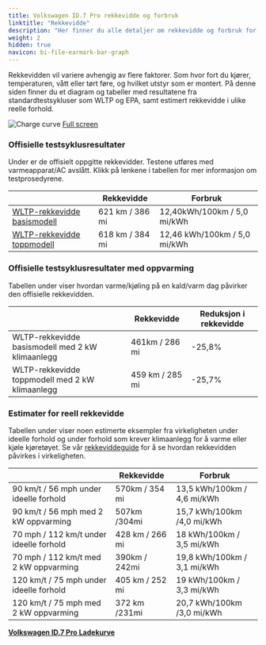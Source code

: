```yaml
---
title: Volkswagen ID.7 Pro rekkevidde og forbruk
linktitle: "Rekkevidde"
description: "Her finner du alle detaljer om rekkevidde og forbruk for Volkswagen ID.7 Pro."
weight: 2
hidden: true
navicon: bi-file-earmark-bar-graph
---
```

<!-- markdownlint-disable MD033 -->
<!-- markdownlint-disable MD010 -->

Rekkevidden vil variere avhengig av flere faktorer. Som hvor fort du kjører, temperaturen, vått eller tørt føre, og hvilket utstyr som er montert. På denne siden finner du et diagram og tabeller med resultatene fra standardtestsykluser som WLTP og EPA, samt estimert rekkevidde i ulike reelle forhold.

<img class="img-fluid" alt="Charge curve" src="/images//models/volkswagen/id.7/id.7_pro/range.svg"/>
<a href="/images/models/volkswagen/id.7/id.7_pro/range.svg">Full screen</a>

### Offisielle testsyklusresultater

Under er de offisielt oppgitte rekkevidder. Testene utføres med varmeapparat/AC avslått. Klikk på lenkene i tabellen for mer informasjon om testprosedyrene.

<div class="table-responsive">
<table class="table table-striped border">
	<thead>
		<tr>
			<th>
			</th>
			<th>
				Rekkevidde
			</th>
			<th>
				Forbruk
			</th>
		</tr>
	</thead>
	<tbody>
		<tr>
			<td>
				<a href="../../../../../guides/understandingrange/wltp/ ">
					WLTP-rekkevidde basismodell
				</a>
			</td>
			<td>
				621 km / 386 mi
			</td>
			<td>
				12,40kWh/100km / 5,0 mi/kWh
			</td>
		</tr>
		<tr>
			<td>
				<a href="../../../../../guides/understandingrange/wltp/ ">
					WLTP-rekkevidde toppmodell
				</a>
			</td>
			<td>
				618 km / 384 mi
			</td>
			<td>
				12,46 kWh/100km / 5,0 mi/kWh
			</td>
		</tr>
	</tbody>
</table>
</div>

### Offisielle testsyklusresultater med oppvarming

Tabellen under viser hvordan varme/kjøling på en kald/varm dag påvirker den offisielle rekkevidden.

<div class="table-responsive">
<table class="table table-striped border">
	<thead>
		<tr>
			<th>
			</th>
			<th>
				Rekkevidde
			</th>
			<th>
				Reduksjon i rekkevidde
			</th>
		</tr>
	</thead>
	<tbody>
		<tr>
			<td>
				WLTP-rekkevidde basismodell med 2 kW klimaanlegg
			</td>
			<td>
				 461km / 286 mi 
			</td>
			<td>
				-25,8%
			</td>
		</tr>
		<tr>
			<td>
				WLTP-rekkevidde toppmodell med 2 kW klimaanlegg
			</td>
			<td>
				459 km / 285 mi
			</td>
			<td>
				-25,7%
			</td>
		</tr>
	</tbody>
</table>
</div>

### Estimater for reell rekkevidde

Tabellen under viser noen estimerte eksempler fra virkeligheten under ideelle forhold og under forhold som krever klimaanlegg for å varme eller kjøle kjøretøyet. Se vår [rekkeviddeguide](../../../../../guides/understandingrange/) for å se hvordan rekkevidden påvirkes i virkeligheten.

<div class="table-responsive">
<table class="table table-striped border">
	<thead>
		<tr>
			<th>
			</th>
			<th>
				Rekkevidde
			</th>
			<th>
				Forbruk
			</th>
		</tr>
	</thead>
	<tbody>
		<tr>
			<td>
				90 km/t / 56 mph under ideelle forhold
			</td>
			<td>
				570km / 354 mi
			</td>
			<td>
				13,5 kWh/100km / 4,6 mi/kWh
			</td>
		</tr>
		<tr>
			<td>
				90 km/t / 56 mph med 2 kW oppvarming
			</td>
			<td>
				507km /304mi
			</td>
			<td>
				15,7 kWh/100km /4,0 mi/kWh 
			</td>
		</tr>
		<tr>
			<td>
				70 mph / 112 km/t under ideelle forhold
			</td>
			<td>
				428 km / 266 mi
			</td>
			<td>
				18 kWh/100km / 3,5 mi/kWh
			</td>
		</tr>
		<tr>
			<td>
				70 mph / 112 km/t med 2 kW oppvarming
			</td>
			<td>
				390km / 242mi
			</td>
			<td>
				19,8 kWh/100km / 3,1 mi/kWh  
			</td>
		</tr>
		<tr>
			<td>
				120 km/t / 75 mph under ideelle forhold
			</td>
			<td>
				405 km / 252 mi
			</td>
			<td>
				19 kWh/100km / 3,3 mi/kWh
			</td>
		</tr>
		<tr>
			<td>
				120 km/t / 75 mph med 2 kW oppvarming
			</td>
			<td>
				372 km /231mi
			</td>
			<td>
				20,7 kWh/100km /3,0 mi/kWh
			</td>
		</tr>
	</tbody>
</table>
</div>
<div class="mt-3 mb-3">
<a href="../" class="text-decoration-none text-black">
<strong><i class="bi-arrow-left"></i> Volkswagen ID.7 Pro </strong>
</a>
<a href="../chargingcurve/" class="text-decoration-none text-black float-end">
<strong>Ladekurve <i class="bi-arrow-right"></i></strong>
</a>
</div>
